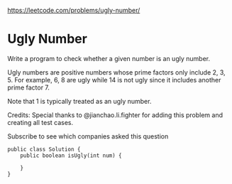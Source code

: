 https://leetcode.com/problems/ugly-number/
# Ugly Number

Write a program to check whether a given number is an ugly number.

Ugly numbers are positive numbers whose prime factors only include 2, 3, 5. For example, 6, 8 are ugly while 14 is not ugly since it includes another prime factor 7.

Note that 1 is typically treated as an ugly number.

Credits:
Special thanks to @jianchao.li.fighter for adding this problem and creating all test cases.

Subscribe to see which companies asked this question

```
public class Solution {
    public boolean isUgly(int num) {
        
    }
}
```
